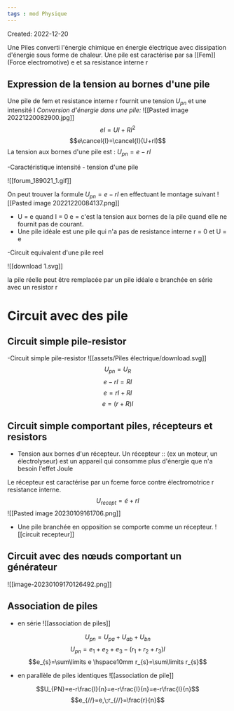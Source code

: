 ```yaml
---
tags : mod Physique
---
```

Created: 2022-12-20

Une Piles converti l'énergie chimique en énergie électrique avec dissipation d'énergie sous forme de chaleur. 
Une pile est caractérise par sa [[Fem]] (Force electromotive) e et sa resistance interne r

## Expression de la tension au bornes d'une pile 
Une pile de fem et resistance interne r fournit une tension $U_{pn}$ et une intensité I
*Conversion d'énergie dans une pile:*
![[Pasted image 20221220082900.jpg]]
$$eI = UI+RI^2$$
$$e\cancel{I}=\cancel{I}(U+rI)$$
La tension aux bornes d'une pile est : $U_{pn}=e-rI$ 

-Caractéristique intensité - tension d'une pile


![[forum_189021_1.gif]]

On peut trouver la formule $U_{pn}=e-rI$  en effectuant le montage suivant 
	![[Pasted image 20221220084137.png]]

- U = e quand I = 0 
 e = c'est la tension aux bornes de la pile quand elle ne fournit pas de courant.
- Une pile idéale est une pile qui n'a pas de resistance interne r = 0 et U = e

-Circuit equivalent d'une pile reel  

![[download 1.svg]]

la pile réelle peut être remplacée par un pile idéale e branchée en série avec un resistor r

# Circuit avec des pile

## Circuit simple pile-resistor 
-Circuit simple pile-resistor
![[assets/Piles électrique/download.svg]]
$$U_{pn}=U_R$$$$e-rI=RI$$
$$e=rI+RI$$
$$e=(r+R)I$$

## Circuit simple comportant piles, récepteurs et resistors

- Tension aux bornes d'un récepteur. 
Un récepteur :: (ex un moteur, un électrolyseur) est un appareil qui consomme plus d'énergie que n'a besoin l'effet Joule 
<!--SR:!2023-01-20,2,230-->
Le récepteur est caractérise par un fceme force contre électromotrice r resistance interne. 
$$U_{recept}=é+rI$$![[Pasted image 20230109161706.png]]

- Une pile branchée en opposition se comporte comme un récepteur. 
![[circuit recepteur]] 

## Circuit avec des nœuds comportant un générateur


 ![[image-20230109170126492.png]]

## Association de piles

- en série 
![[association de piles]]

$$U_{pn}=U_{pa}+U_{ab}+U_{bn}$$
$$U_{pn}=e_{1}+e_{2}+e_{3}-(r_{1}+r_{2}+r_{3})I$$
$$e_{s}=\sum\limits e \hspace10mm r_{s}=\sum\limits r_{s}$$
- en parallèle de piles identiques
![[association de pile]]

$$U_{PN}=e-r\frac{I}{n}=e-r\frac{I}{n}=e-r\frac{I}{n}$$
$$e_{//}=e,\;r_{//}=\frac{r}{n}$$
